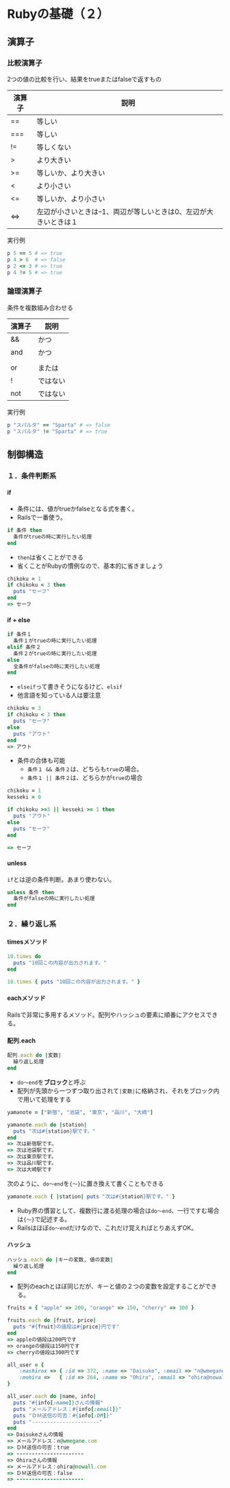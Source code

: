 # Rubyの基礎（２）
## 演算子
### 比較演算子
2つの値の比較を行い、結果をtrueまたはfalseで返すもの

演算子 | 説明
---- | -----
== | 等しい
=== | 等しい
!= | 等しくない
> | より大きい
>= | 等しいか、より大きい
< | より小さい
<= | 等しいか、より小さい
<=> | 左辺が小さいときはｰ1、両辺が等しいときは0、左辺が大きいときは１

実行例

```ruby
p 5 == 5 # => true 
p 4 > 6  # => false
p 2 <= 3 # => true 
p 4 != 5 # => true
```

### 論理演算子
条件を複数組み合わせる

演算子 | 説明
---- | -----
&& | かつ
and | かつ
| | | または
or | または
! | ではない
not | ではない

実行例

```ruby
p "スパルタ" == "Sparta" # => false
p "スパルタ" != "Sparta" # => true
```

## 制御構造
### １．条件判断系
#### if
- 条件には、値がtrueかfalseとなる式を書く。
- Railsで一番使う。

```ruby
if 条件 then
  条件がtrueの時に実行したい処理
end
```

- `then`は省くことができる
- 省くことがRubyの慣例なので、基本的に省きましょう

```ruby
chikoku = 1
if chikoku < 3 then
  puts "セーフ"
end
=> セーフ
```

#### if + else

```ruby
if 条件１
  条件１がtrueの時に実行したい処理
elsif 条件２
  条件２がtrueの時に実行したい処理
else
  全条件がfalseの時に実行したい処理
end
```

- `elseif`って書きそうになるけど、`elsif`
- 他言語を知っている人は要注意

```ruby
chikoku = 3
if chikoku < 3 then
  puts "セーフ"
else
  puts "アウト"
end
=> アウト
```

- 条件の合体も可能
	- `条件１ && 条件２`は、どちらも`true`の場合。
	- `条件１ || 条件２`は、どちらかが`true`の場合

```ruby
chikoku = 1
kesseki = 0

if chikoku >=3 || kesseki >= 1 then
  puts "アウト"
else
  puts "セーフ"
end

=> セーフ
```

#### unless
`if`とは逆の条件判断。あまり使わない。

```ruby
unless 条件 then
  条件がfalseの時に実行したい処理
end
```

### ２．繰り返し系
#### timesメソッド

```ruby
10.times do
  puts "10回この内容が出力されます。"
end

10.times { puts "10回この内容が出力されます。" }

```

#### eachメソッド
Railsで非常に多用するメソッド。配列やハッシュの要素に順番にアクセスできる。

#### 配列.each
```ruby
配列.each do |変数|
  繰り返し処理
end
```

- `do〜end`を**ブロック**と呼ぶ
- 配列が先頭から一つずつ取り出されて`|変数|`に格納され、それをブロック内で用いて処理をする

```ruby
yamanote = ["新宿", "池袋", "東京", "品川", "大崎"]

yamanote.each do |station|
  puts "次は#{station}駅です。"
end
=> 次は新宿駅です。
=> 次は池袋駅です。
=> 次は東京駅です。
=> 次は品川駅です。
=> 次は大崎駅です
```

次のように、`do〜end`を`{〜}`に置き換えて書くこともできる

```ruby
yamanote.each { |station| puts "次は#{station}駅です。" }
```

- Ruby界の慣習として、複数行に渡る処理の場合は`do〜end`、一行ですむ場合は`{〜}`で記述する。
- Railsはほぼ`do〜end`だけなので、これだけ覚えればとりあえずOK。

#### ハッシュ
```ruby
ハッシュ.each do |キーの変数, 値の変数|
  繰り返し処理
end
```

- 配列のeachとほぼ同じだが、キーと値の２つの変数を設定することができる。

```ruby
fruits = { "apple" => 200, "orange" => 150, "cherry" => 300 }

fruits.each do |fruit, price|
  puts "#{fruit}の値段は#{price}円です"
end
=> appleの値段は200円です
=> orangeの値段は150円です
=> cherryの値段は300円です
```

```ruby
all_user = {
	:nashirox => { :id => 372, :name => "Daisuke", :email => "n@wmegane.com", :DM => true },
	:mohira =>   { :id => 264, :name => "Ohira", :email => "ohira@nowall.com", :DM => false }
}

all_user.each do |name, info|
  puts "#{info[:name]}さんの情報"
  puts "メールアドレス：#{info[:email]}"
  puts "ＤＭ送信の可否：#{info[:DM]}"
  puts "----------------------"
end
=> Daisukeさんの情報
=> メールアドレス：n@wmegane.com
=> ＤＭ送信の可否：true
=> ----------------------
=> Ohiraさんの情報
=> メールアドレス：ohira@nowall.com
=> ＤＭ送信の可否：false
=> ----------------------
```
